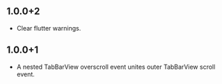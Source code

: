 ## 1.0.0+2

* Clear flutter warnings.

## 1.0.0+1

* A nested TabBarView overscroll event unites outer TabBarView scroll event.
